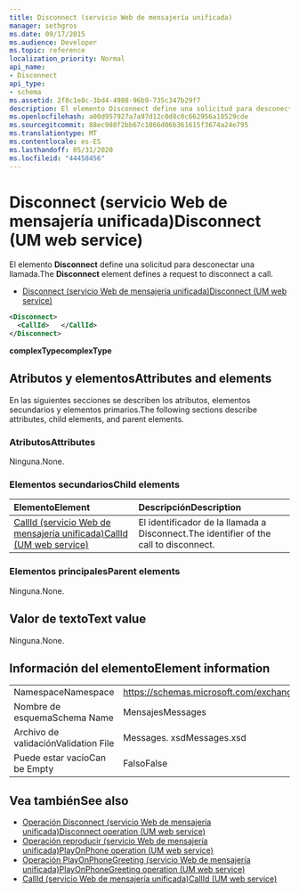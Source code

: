 ```yaml
---
title: Disconnect (servicio Web de mensajería unificada)
manager: sethgros
ms.date: 09/17/2015
ms.audience: Developer
ms.topic: reference
localization_priority: Normal
api_name:
- Disconnect
api_type:
- schema
ms.assetid: 2f8c1e8c-3bd4-4988-96b9-735c347b29f7
description: El elemento Disconnect define una solicitud para desconectar una llamada.
ms.openlocfilehash: a00d957927a7a97d12c0d8c0c662956a18529cde
ms.sourcegitcommit: 88ec988f2bb67c1866d06b361615f3674a24e795
ms.translationtype: MT
ms.contentlocale: es-ES
ms.lasthandoff: 05/31/2020
ms.locfileid: "44458456"
---
```

# <a name="disconnect-um-web-service"></a><span data-ttu-id="81797-103">Disconnect (servicio Web de mensajería unificada)</span><span class="sxs-lookup"><span data-stu-id="81797-103">Disconnect (UM web service)</span></span>

<span data-ttu-id="81797-104">El elemento **Disconnect** define una solicitud para desconectar una llamada.</span><span class="sxs-lookup"><span data-stu-id="81797-104">The **Disconnect** element defines a request to disconnect a call.</span></span> 
  
- [<span data-ttu-id="81797-105">Disconnect (servicio Web de mensajería unificada)</span><span class="sxs-lookup"><span data-stu-id="81797-105">Disconnect (UM web service)</span></span>](disconnect-um-web-service.md)
  
```xml
<Disconnect>
  <CallId>   </CallId>
</Disconnect>
```

 <span data-ttu-id="81797-106">**complexType**</span><span class="sxs-lookup"><span data-stu-id="81797-106">**complexType**</span></span>
## <a name="attributes-and-elements"></a><span data-ttu-id="81797-107">Atributos y elementos</span><span class="sxs-lookup"><span data-stu-id="81797-107">Attributes and elements</span></span>

<span data-ttu-id="81797-108">En las siguientes secciones se describen los atributos, elementos secundarios y elementos primarios.</span><span class="sxs-lookup"><span data-stu-id="81797-108">The following sections describe attributes, child elements, and parent elements.</span></span>
  
### <a name="attributes"></a><span data-ttu-id="81797-109">Atributos</span><span class="sxs-lookup"><span data-stu-id="81797-109">Attributes</span></span>

<span data-ttu-id="81797-110">Ninguna.</span><span class="sxs-lookup"><span data-stu-id="81797-110">None.</span></span>
  
### <a name="child-elements"></a><span data-ttu-id="81797-111">Elementos secundarios</span><span class="sxs-lookup"><span data-stu-id="81797-111">Child elements</span></span>

|<span data-ttu-id="81797-112">**Elemento**</span><span class="sxs-lookup"><span data-stu-id="81797-112">**Element**</span></span>|<span data-ttu-id="81797-113">**Descripción**</span><span class="sxs-lookup"><span data-stu-id="81797-113">**Description**</span></span>|
|:-----|:-----|
|[<span data-ttu-id="81797-114">CallId (servicio Web de mensajería unificada)</span><span class="sxs-lookup"><span data-stu-id="81797-114">CallId (UM web service)</span></span>](callid-um-web-service.md) <br/> |<span data-ttu-id="81797-115">El identificador de la llamada a Disconnect.</span><span class="sxs-lookup"><span data-stu-id="81797-115">The identifier of the call to disconnect.</span></span>  <br/> |
   
### <a name="parent-elements"></a><span data-ttu-id="81797-116">Elementos principales</span><span class="sxs-lookup"><span data-stu-id="81797-116">Parent elements</span></span>

<span data-ttu-id="81797-117">Ninguna.</span><span class="sxs-lookup"><span data-stu-id="81797-117">None.</span></span>
  
## <a name="text-value"></a><span data-ttu-id="81797-118">Valor de texto</span><span class="sxs-lookup"><span data-stu-id="81797-118">Text value</span></span>

<span data-ttu-id="81797-119">Ninguna.</span><span class="sxs-lookup"><span data-stu-id="81797-119">None.</span></span>
  
## <a name="element-information"></a><span data-ttu-id="81797-120">Información del elemento</span><span class="sxs-lookup"><span data-stu-id="81797-120">Element information</span></span>

|||
|:-----|:-----|
|<span data-ttu-id="81797-121">Namespace</span><span class="sxs-lookup"><span data-stu-id="81797-121">Namespace</span></span>  <br/> |https://schemas.microsoft.com/exchange/services/2006/messages  <br/> |
|<span data-ttu-id="81797-122">Nombre de esquema</span><span class="sxs-lookup"><span data-stu-id="81797-122">Schema Name</span></span>  <br/> |<span data-ttu-id="81797-123">Mensajes</span><span class="sxs-lookup"><span data-stu-id="81797-123">Messages</span></span>  <br/> |
|<span data-ttu-id="81797-124">Archivo de validación</span><span class="sxs-lookup"><span data-stu-id="81797-124">Validation File</span></span>  <br/> |<span data-ttu-id="81797-125">Messages. xsd</span><span class="sxs-lookup"><span data-stu-id="81797-125">Messages.xsd</span></span>  <br/> |
|<span data-ttu-id="81797-126">Puede estar vacío</span><span class="sxs-lookup"><span data-stu-id="81797-126">Can be Empty</span></span>  <br/> |<span data-ttu-id="81797-127">Falso</span><span class="sxs-lookup"><span data-stu-id="81797-127">False</span></span>  <br/> |
   
## <a name="see-also"></a><span data-ttu-id="81797-128">Vea también</span><span class="sxs-lookup"><span data-stu-id="81797-128">See also</span></span>

- [<span data-ttu-id="81797-129">Operación Disconnect (servicio Web de mensajería unificada)</span><span class="sxs-lookup"><span data-stu-id="81797-129">Disconnect operation (UM web service)</span></span>](disconnect-operation-um-web-service.md)  
- [<span data-ttu-id="81797-130">Operación reproducir (servicio Web de mensajería unificada)</span><span class="sxs-lookup"><span data-stu-id="81797-130">PlayOnPhone operation (UM web service)</span></span>](playonphone-operation-um-web-service.md) 
- [<span data-ttu-id="81797-131">Operación PlayOnPhoneGreeting (servicio Web de mensajería unificada)</span><span class="sxs-lookup"><span data-stu-id="81797-131">PlayOnPhoneGreeting operation (UM web service)</span></span>](playonphonegreeting-operation-um-web-service.md)  
- [<span data-ttu-id="81797-132">CallId (servicio Web de mensajería unificada)</span><span class="sxs-lookup"><span data-stu-id="81797-132">CallId (UM web service)</span></span>](callid-um-web-service.md)

